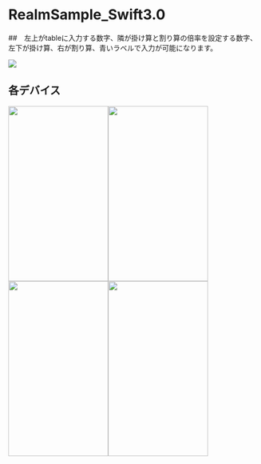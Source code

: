 # RealmSample_Swift3.0

##　左上がtableに入力する数字、隣が掛け算と割り算の倍率を設定する数字、左下が掛け算、右が割り算、青いラベルで入力が可能になります。

![](https://github.com/daisukenagata/RealmSample_Swift3.0/blob/master/realmTableview.gif?raw=truewidth="200"height="350")

## 各デバイス



<img src="https://github.com/daisukenagata/RealmSample_Swift3.0/blob/master/2.png?raw=true" width="200" height="350"><img src="https://github.com/daisukenagata/RealmSample_Swift3.0/blob/master/3.png?raw=true" width="200" height="350"><img src="https://github.com/daisukenagata/RealmSample_Swift3.0/blob/master/4.png?raw=true" width="200" height="350"><img src="https://github.com/daisukenagata/RealmSample_Swift3.0/blob/master/5.png?raw=true" width="200" height="350">





